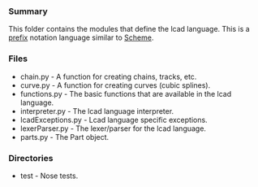 ### Summary ###
This folder contains the modules that define the lcad language. This is a [prefix](http://en.wikipedia.org/wiki/Polish_notation) notation language similar to [Scheme](http://en.wikipedia.org/wiki/Scheme_%28programming_language%29).

### Files ###
* chain.py - A function for creating chains, tracks, etc.
* curve.py - A function for creating curves (cubic splines).
* functions.py - The basic functions that are available in the lcad language.
* interpreter.py - The lcad language interpreter.
* lcadExceptions.py - Lcad language specific exceptions.
* lexerParser.py - The lexer/parser for the lcad language.
* parts.py - The Part object.

### Directories ###
* test - Nose tests.
